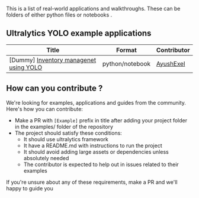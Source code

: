 This is a list of real-world applications and walkthroughs. These can be folders of either python files or notebooks .

## Ultralytics YOLO example applications

| Title                                                              | Format          | Contributor                               |
| ------------------------------------------------------------------ | --------------- | ----------------------------------------- |
| \[Dummy\] [Inventory managenet using YOLO](./inventory-management) | python/notebook | [AyushExel](https://github.com/AyushExel) |

## How can you contribute ?

We're looking for examples, applications and guides from the community. Here's how you can contribute:

- Make a PR with `[Example]` prefix in title after adding your project folder in the examples/ folder of the repository
- The project should satisfy these conditions:
  - It should use ultralytics framework
  - It have a README.md with instructions to run the project
  - It should avoid adding large assets or dependencies unless absolutely needed
  - The contributor is expected to help out in issues related to their examples

If you're unsure about any of these requirements, make a PR and we'll happy to guide you
